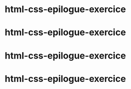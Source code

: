 # html-css-epilogue-exercice
# html-css-epilogue-exercice
# html-css-epilogue-exercice
# html-css-epilogue-exercice
